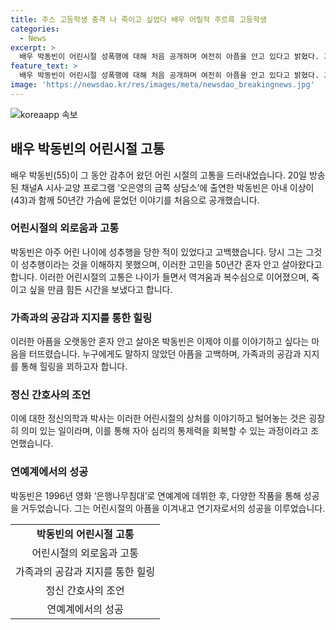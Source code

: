 ```yaml
---
title: 주스 고등학생 충격 나 죽이고 싶었다 배우 어릴적 주르륵 고등학생
categories:
  - News
excerpt: >
  배우 박동빈이 어린시절 성폭행에 대해 처음 공개하며 여전히 아픔을 안고 있다고 밝혔다. 그는 20일 방송된 프로그램에서 아내와 함께 50년간 감추고 있던 이야기를 공개했는데, 당시 아이였던 그는 성에 대해 아무것도 몰랐다고 전했다. 지금도 잊히지 않는 그때의 아픔으로 죽음을 강렬히 염원했으며, 자신의 아픔을 공개한 이유는 혹시라도 자신의 아이가 그런 일을 겪지 않기를 바란다는 것이었다. 이에 대해 전문가는 이를 통해 자신의 힘을 되찾고, 잘못된 일에 대해 말하는 것이 중요하다고 조언했다. 그는 데뷔 이후에 유명해진 주스 아저씨로도 잘 알려져 있다.
feature_text: >
  배우 박동빈이 어린시절 성폭행에 대해 처음 공개하며 여전히 아픔을 안고 있다고 밝혔다. 그는 20일 방송된 프로그램에서 아내와 함께 50년간 감추고 있던 이야기를 공개했는데, 당시 아이였던 그는 성에 대해 아무것도 몰랐다고 전했다. 지금도 잊히지 않는 그때의 아픔으로 죽음을 강렬히 염원했으며, 자신의 아픔을 공개한 이유는 혹시라도 자신의 아이가 그런 일을 겪지 않기를 바란다는 것이었다. 이에 대해 전문가는 이를 통해 자신의 힘을 되찾고, 잘못된 일에 대해 말하는 것이 중요하다고 조언했다. 그는 데뷔 이후에 유명해진 주스 아저씨로도 잘 알려져 있다.
image: 'https://newsdao.kr/res/images/meta/newsdao_breakingnews.jpg'
---
```


<p><img src="https://newsdao.kr/res/images/meta/newsdao_breakingnews.jpg" alt="koreaapp 속보" /></p>

<h2 data-ke-size="size26">배우 박동빈의 어린시절 고통</h2>

<p data-ke-size="size16">배우 박동빈(55)이 그 동안 감추어 왔던 어린 시절의 고통을 드러내었습니다. 20일 방송된 채널A 시사·교양 프로그램 ‘오은영의 금쪽 상담소’에 출연한 박동빈은 아내 이상이(43)과 함께 50년간 가슴에 묻었던 이야기를 처음으로 공개했습니다.</p>

<h3>어린시절의 외로움과 고통</h3>

<p data-ke-size="size16">박동빈은 아주 어린 나이에 성추행을 당한 적이 있었다고 고백했습니다. 당시 그는 그것이 성추행이라는 것을 이해하지 못했으며, 이러한 고민을 50년간 혼자 안고 살아왔다고 합니다. 이러한 어린시절의 고통은 나이가 들면서 역겨움과 복수심으로 이어졌으며, 죽이고 싶을 만큼 힘든 시간을 보냈다고 합니다.</p>

<h3>가족과의 공감과 지지를 통한 힐링</h3>

<p data-ke-size="size16">이러한 아픔을 오랫동안 혼자 안고 살아온 박동빈은 이제야 이를 이야기하고 싶다는 마음을 터뜨렸습니다. 누구에게도 말하지 않았던 아픔을 고백하며, 가족과의 공감과 지지를 통해 힐링을 꾀하고자 합니다.</p>

<h3>정신 간호사의 조언</h3>

<p data-ke-size="size16">이에 대한 정신의학과 박사는 이러한 어린시절의 상처를 이야기하고 털어놓는 것은 굉장히 의미 있는 일이라며, 이를 통해 자아 심리의 통제력을 회복할 수 있는 과정이라고 조언했습니다.</p>

<h3>연예계에서의 성공</h3>

<p data-ke-size="size16">박동빈은 1996년 영화 ‘은행나무침대’로 연예계에 데뷔한 후, 다양한 작품을 통해 성공을 거두었습니다. 그는 어린시절의 아픔을 이겨내고 연기자로서의 성공을 이루었습니다.</p>

<table>
    <tr>
        <td style="text-align: center; height: 17px;"><b>박동빈의 어린시절 고통</b></td>
    </tr>
    <tr>
        <td style="text-align: center; height: 17px;">어린시절의 외로움과 고통</td>
    </tr>
    <tr>
        <td style="text-align: center; height: 17px;">가족과의 공감과 지지를 통한 힐링</td>
    </tr>
    <tr>
        <td style="text-align: center; height: 17px;">정신 간호사의 조언</td>
    </tr>
    <tr>
        <td style="text-align: center; height: 17px;">연예계에서의 성공</td>
    </tr>
</table>

<p data-ke-size="size16">&nbsp;</p>

